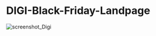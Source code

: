 # DIGI-Black-Friday-Landpage

![screenshot_Digi](https://user-images.githubusercontent.com/74706560/191078588-d46acf00-bda6-44ad-93b2-de8cc0f2d3bb.png)
